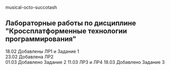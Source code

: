 musical-octo-succotash
## Лабораторные работы по дисциплине "Кроссплатформенные технологии программирования" 
 18.02 Добавлены ЛР1 и Задание 1  
 23.02 Добавлена ЛР2  
 01.03 Добавлено Задание 2
 11.03 ЛР3 и ЛР4
 18.03 Добавлено Задание 3
